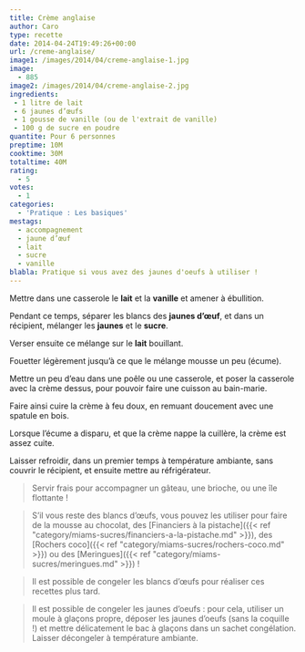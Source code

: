 ```yaml
---
title: Crème anglaise
author: Caro
type: recette
date: 2014-04-24T19:49:26+00:00
url: /creme-anglaise/
image1: /images/2014/04/creme-anglaise-1.jpg
image:
  - 885
image2: /images/2014/04/creme-anglaise-2.jpg
ingredients:
 - 1 litre de lait
 - 6 jaunes d’œufs
 - 1 gousse de vanille (ou de l'extrait de vanille)
 - 100 g de sucre en poudre
quantite: Pour 6 personnes
preptime: 10M
cooktime: 30M
totaltime: 40M
rating:
  - 5
votes:
  - 1
categories:
  - 'Pratique : Les basiques'
mestags:
  - accompagnement
  - jaune d’œuf
  - lait
  - sucre
  - vanille
blabla: Pratique si vous avez des jaunes d'oeufs à utiliser !
---
```

Mettre dans une casserole le **lait** et la **vanille** et amener à ébullition.

Pendant ce temps, séparer les blancs des **jaunes d’œuf**, et dans un récipient, mélanger les **jaunes** et le **sucre**.

Verser ensuite ce mélange sur le **lait** bouillant.

Fouetter légèrement jusqu&rsquo;à ce que le mélange mousse un peu (écume).

Mettre un peu d&rsquo;eau dans une poêle ou une casserole, et poser la casserole avec la crème dessus, pour pouvoir faire une cuisson au bain-marie.

Faire ainsi cuire la crème à feu doux, en remuant doucement avec une spatule en bois.

Lorsque l&rsquo;écume a disparu, et que la crème nappe la cuillère, la crème est assez cuite.

Laisser refroidir, dans un premier temps à température ambiante, sans couvrir le récipient, et ensuite mettre au réfrigérateur.

> Servir frais pour accompagner un gâteau, une brioche, ou une île flottante !

> S&rsquo;il vous reste des blancs d’œufs, vous pouvez les utiliser pour faire de la mousse au chocolat, des [Financiers à la pistache]({{< ref "category/miams-sucres/financiers-a-la-pistache.md" >}}), des [Rochers coco]({{< ref "category/miams-sucres/rochers-coco.md" >}}) ou des [Meringues]({{< ref "category/miams-sucres/meringues.md" >}})  !

>Il est possible de congeler les blancs d’œufs pour réaliser ces recettes plus tard.

> Il est possible de congeler les jaunes d&rsquo;oeufs : pour cela, utiliser un moule à glaçons propre, déposer les jaunes d&rsquo;oeufs (sans la coquille !) et mettre délicatement le bac à glaçons dans un sachet congélation. Laisser décongeler à température ambiante.
